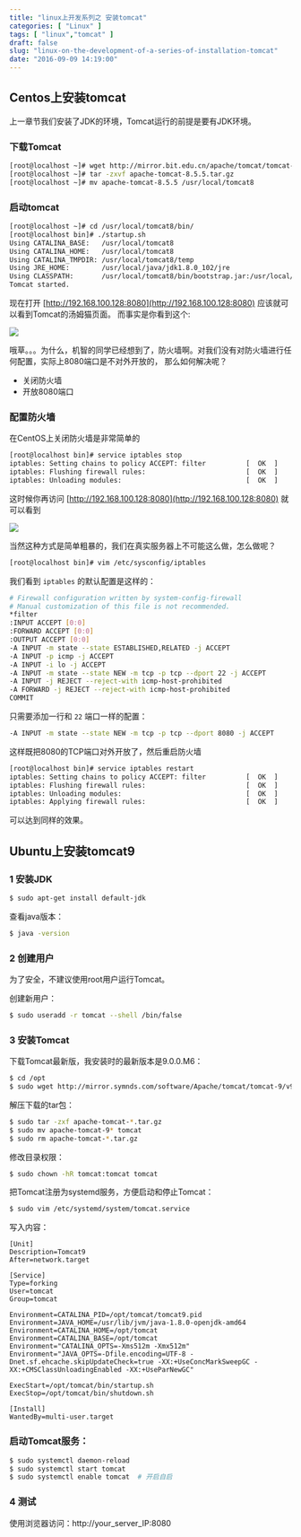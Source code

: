 ```yaml
---
title: "linux上开发系列之 安装tomcat"
categories: [ "Linux" ]
tags: [ "linux","tomcat" ]
draft: false
slug: "linux-on-the-development-of-a-series-of-installation-tomcat"
date: "2016-09-09 14:19:00"
---
```


## Centos上安装tomcat

上一章节我们安装了JDK的环境，Tomcat运行的前提是要有JDK环境。

### 下载Tomcat

```bash
[root@localhost ~]# wget http://mirror.bit.edu.cn/apache/tomcat/tomcat-8/v8.5.5/bin/apache-tomcat-8.5.5.tar.gz
[root@localhost ~]# tar -zxvf apache-tomcat-8.5.5.tar.gz
[root@localhost ~]# mv apache-tomcat-8.5.5 /usr/local/tomcat8
```

### 启动tomcat


<!--more-->


```bash
[root@localhost ~]# cd /usr/local/tomcat8/bin/
[root@localhost bin]# ./startup.sh 
Using CATALINA_BASE:   /usr/local/tomcat8
Using CATALINA_HOME:   /usr/local/tomcat8
Using CATALINA_TMPDIR: /usr/local/tomcat8/temp
Using JRE_HOME:        /usr/local/java/jdk1.8.0_102/jre
Using CLASSPATH:       /usr/local/tomcat8/bin/bootstrap.jar:/usr/local/tomcat8/bin/tomcat-juli.jar
Tomcat started.
```

现在打开 [http://192.168.100.128:8080](http://192.168.100.128:8080) 应该就可以看到Tomcat的汤姆猫页面。
而事实是你看到这个:

![](https://ooo.0o0.ooo/2016/09/09/57d23ea8c353e.png)

哦草。。。为什么，机智的同学已经想到了，防火墙啊。对我们没有对防火墙进行任何配置，实际上8080端口是不对外开放的，
那么如何解决呢？

- 关闭防火墙
- 开放8080端口

### 配置防火墙

在CentOS上关闭防火墙是非常简单的

```bash
[root@localhost bin]# service iptables stop
iptables: Setting chains to policy ACCEPT: filter          [  OK  ]
iptables: Flushing firewall rules:                         [  OK  ]
iptables: Unloading modules:                               [  OK  ]
```

这时候你再访问 [http://192.168.100.128:8080](http://192.168.100.128:8080) 就可以看到

![](https://ooo.0o0.ooo/2016/09/09/57d23f752bfce.png)

当然这种方式是简单粗暴的，我们在真实服务器上不可能这么做，怎么做呢？

```bash
[root@localhost bin]# vim /etc/sysconfig/iptables
```

我们看到 `iptables` 的默认配置是这样的：

```bash
# Firewall configuration written by system-config-firewall
# Manual customization of this file is not recommended.
*filter
:INPUT ACCEPT [0:0]
:FORWARD ACCEPT [0:0]
:OUTPUT ACCEPT [0:0]
-A INPUT -m state --state ESTABLISHED,RELATED -j ACCEPT
-A INPUT -p icmp -j ACCEPT
-A INPUT -i lo -j ACCEPT
-A INPUT -m state --state NEW -m tcp -p tcp --dport 22 -j ACCEPT
-A INPUT -j REJECT --reject-with icmp-host-prohibited
-A FORWARD -j REJECT --reject-with icmp-host-prohibited
COMMIT
```

只需要添加一行和 `22` 端口一样的配置：

```bash
-A INPUT -m state --state NEW -m tcp -p tcp --dport 8080 -j ACCEPT
```

这样既把8080的TCP端口对外开放了，然后重启防火墙

```bash
[root@localhost bin]# service iptables restart
iptables: Setting chains to policy ACCEPT: filter          [  OK  ]
iptables: Flushing firewall rules:                         [  OK  ]
iptables: Unloading modules:                               [  OK  ]
iptables: Applying firewall rules:                         [  OK  ]
```

可以达到同样的效果。

## Ubuntu上安装tomcat9

### 1 安装JDK
```bash
$ sudo apt-get install default-jdk
```
查看java版本：

```bash
$ java -version
```

### 2 创建用户

为了安全，不建议使用root用户运行Tomcat。

创建新用户：

```bash
$ sudo useradd -r tomcat --shell /bin/false
```
### 3 安装Tomcat

下载Tomcat最新版，我安装时的最新版本是9.0.0.M6：

```bash
$ cd /opt
$ sudo wget http://mirror.symnds.com/software/Apache/tomcat/tomcat-9/v9.0.0.M9/bin/apache-tomcat-9.0.0.M9.tar.gz
```
解压下载的tar包：

```bash
$ sudo tar -zxf apache-tomcat-*.tar.gz
$ sudo mv apache-tomcat-9* tomcat
$ sudo rm apache-tomcat-*.tar.gz
```
修改目录权限：

```bash
$ sudo chown -hR tomcat:tomcat tomcat
```
把Tomcat注册为systemd服务，方便启动和停止Tomcat：

```bash
$ sudo vim /etc/systemd/system/tomcat.service
```
写入内容：

```
[Unit]
Description=Tomcat9
After=network.target

[Service]
Type=forking
User=tomcat
Group=tomcat

Environment=CATALINA_PID=/opt/tomcat/tomcat9.pid
Environment=JAVA_HOME=/usr/lib/jvm/java-1.8.0-openjdk-amd64
Environment=CATALINA_HOME=/opt/tomcat
Environment=CATALINA_BASE=/opt/tomcat
Environment="CATALINA_OPTS=-Xms512m -Xmx512m"
Environment="JAVA_OPTS=-Dfile.encoding=UTF-8 -Dnet.sf.ehcache.skipUpdateCheck=true -XX:+UseConcMarkSweepGC -XX:+CMSClassUnloadingEnabled -XX:+UseParNewGC"

ExecStart=/opt/tomcat/bin/startup.sh
ExecStop=/opt/tomcat/bin/shutdown.sh

[Install]
WantedBy=multi-user.target
```

### 启动Tomcat服务：

```bash
$ sudo systemctl daemon-reload
$ sudo systemctl start tomcat
$ sudo systemctl enable tomcat  # 开启自启
```
### 4 测试

使用浏览器访问：http://your_server_IP:8080